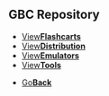 ## GBC Repository
<fourbutton>
<ul>
            <li><a href="">View<strong>Flashcarts</strong></a></li>
            <li><a href="./distributions/">View<strong>Distribution</strong></a></li>
            <li><a href="">View<strong>Emulators</strong></a></li>
            <li><a href="./tools/">View<strong>Tools</strong></a></li>
          </ul>
</fourbutton>
<onebutton>
<ul>
            <li><a href="../">Go<strong>Back</strong></a></li>
          </ul>
</onebutton>

